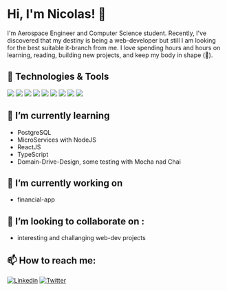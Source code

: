 # Hi, I'm Nicolas! 👋

I'm Aerospace Engineer and Computer Science student. Recently, I've discovered that my destiny is being a web-developer but still I am looking for the best suitable it-branch from me. I love spending hours and hours on learning, reading, building new projects, and keep my body in shape (🤣). 

## 🔧 Technologies & Tools
![](https://img.shields.io/badge/Code-Vue-informational?style=flat&logo=vue.js&logoColor=white&color=2ecc71)
![](https://img.shields.io/badge/Code-JavaScript-informational?style=flat&logo=javascript&logoColor=white&color=2ecc71)
![](https://img.shields.io/badge/Tools-MySQL-informational?style=flat&logo=mysql&logoColor=white&color=2ecc71)
![](https://img.shields.io/badge/Code-Java-informational?style=flat&logo=java&logoColor=white&color=2ecc71)
![](https://img.shields.io/badge/Code-Node.js-informational?style=flat&logo=node.js&logoColor=white&color=2ecc71)
![](https://img.shields.io/badge/Tools-MongoDB-informational?style=flat&logo=mongodb&logoColor=white&color=2ecc71)
![](https://img.shields.io/badge/Tools-Firebase-informational?style=flat&logo=firebase&logoColor=white&color=2ecc71)
![](https://img.shields.io/badge/Editor-IntelliJ_IDEA-informational?style=flat&logo=intellij-idea&logoColor=white&color=2ecc71)
![](https://img.shields.io/badge/Editor-Visual_Studio_Code-informational?style=flat&logo=visual-studio&logoColor=white&color=2ecc71)

## 🌱 I’m currently learning 
* PostgreSQL
* MicroServices with NodeJS
* ReactJS
* TypeScript
* Domain-Drive-Design, some testing with Mocha nad Chai
## 🔭 I’m currently working on
* financial-app
## 👯 I’m looking to collaborate on :
* interesting and challanging web-dev projects

## 📫 How to reach me:
  [![Linkedin][1.1]][1]
   [![Twitter][1.2]][2]
  
<!--
**mikpaszkowski/mikpaszkowski** is a ✨ _special_ ✨ repository because its `README.md` (this file) appears on your GitHub profile.

Here are some ideas to get you started:

- 🔭 I’m currently working on ...
- 🌱 I’m currently learning ...
- 👯 I’m looking to collaborate on ...
- 🤔 I’m looking for help with ...
- 💬 Ask me about ...
- 📫 How to reach me: ...
- 😄 Pronouns: ...
- ⚡ Fun fact: ...
-->


[1]: https://linkedin.com/in/paszkowski-mikolaj
[1.1]: https://img.shields.io/badge/Linkedin-informational?style=flat&logo=linkedin&logoColor=white&color=0e76a8
[2]: https://twitter.com/paszkowskidev
[1.2]: https://img.shields.io/badge/Twitter-informational?style=flat&logo=twitter&logoColor=white&color=1da1f2

